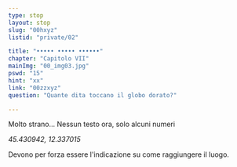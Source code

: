 ```yaml
---
type: stop
layout: stop
slug: "00hxyz"
listid: "private/02"

title: "••••• ••••• ••••••"
chapter: "Capitolo VII"
mainImg: "00_img03.jpg"
pswd: "15"
hint: "xx"
link: "00zzxyz"
question: "Quante dita toccano il globo dorato?"

---
```

Molto strano...
Nessun testo ora, solo alcuni numeri


*45.430942, 12.337015*


Devono per forza essere l'indicazione su come raggiungere il luogo.
